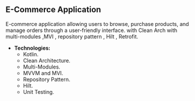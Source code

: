 ## E-Commerce Application
E-commerce application allowing users to browse, purchase products, and manage orders through a user-friendly interface.
with Clean Arch with multi-modules ,MVI , repository pattern , Hilt , Retrofit.

* **Technologies:**
     * Kotlin.
     * Clean Architecture.
     * Multi-Modules.
     * MVVM and MVI.
     * Repository Pattern.
     * Hilt.
     * Unit Testing.
